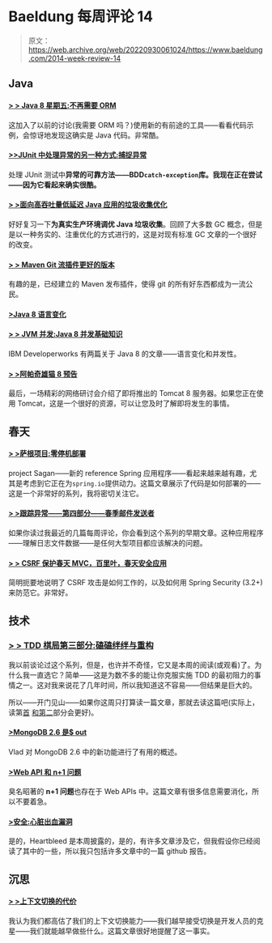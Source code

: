 # Baeldung 每周评论 14

> 原文：<https://web.archive.org/web/20220930061024/https://www.baeldung.com/2014-week-review-14>

## **Java**

#### **[> > Java 8 星期五:不再需要 ORM](https://web.archive.org/web/20220521223409/http://blog.jooq.org/2014/04/11/java-8-friday-no-more-need-for-orms/)**

这加入了以前的讨论(我需要 ORM 吗？)使用新的有前途的工具——看看代码示例，会惊讶地发现这确实是 Java 代码。非常酷。

#### **[>>JUnit 中处理异常的另一种方式:捕捉异常](https://web.archive.org/web/20220521223409/http://blog.codeleak.pl/2014/04/yet-another-way-to-handle-exceptions-in.html)**

处理 JUnit 测试中**异常的可靠方法——BDD`catch-exception`库。我现在正在尝试——因为它看起来确实很酷。**

#### **[> >面向高吞吐量低延迟 Java 应用的垃圾收集优化](https://web.archive.org/web/20220521223409/https://engineering.linkedin.com/garbage-collection/garbage-collection-optimization-high-throughput-and-low-latency-java-applications)**

好好复习一下**为真实生产环境调优 Java 垃圾收集**。回顾了大多数 GC 概念，但是是以一种务实的、注重优化的方式进行的，这是对现有标准 GC 文章的一个很好的改变。

#### **[> > Maven Git 流插件更好的版本](https://web.archive.org/web/20220521223409/https://blogs.atlassian.com/2013/05/maven-git-flow-plugin-for-better-releases/)**

有趣的是，已经建立的 Maven 发布插件，使得 git 的所有好东西都成为一流公民。

#### **[>Java 8 语言变化](https://web.archive.org/web/20220521223409/https://www.ibm.com/developerworks/java/library/j-java8lambdas/index.html)**

#### **[> > JVM 并发:Java 8 并发基础知识](https://web.archive.org/web/20220521223409/https://www.ibm.com/developerworks/java/library/j-jvmc2/index.html)**

IBM Developerworks 有两篇关于 Java 8 的文章——语言变化和并发性。

#### **[> >阿帕奇雄猫 8 预告](https://web.archive.org/web/20220521223409/http://www.java-tv.com/2014/04/07/apache-tomcat-8-preview/)**

最后，一场精彩的网络研讨会介绍了即将推出的 Tomcat 8 服务器。如果您正在使用 Tomcat，这是一个很好的资源，可以让您及时了解即将发生的事情。

## **春天**

#### **[> >萨根项目:零停机部署](https://web.archive.org/web/20220521223409/https://spring.io/blog/2014/04/04/project-sagan-zero-downtime-deployments)**

project Sagan——新的 reference Spring 应用程序——看起来越来越有趣，尤其是考虑到它正在为`spring.io`提供动力。这篇文章展示了代码是如何部署的——这是一个非常好的系列，我将密切关注它。

#### **[> >跟踪异常——第四部分——春季邮件发送者](https://web.archive.org/web/20220521223409/http://www.captaindebug.com/2014/04/tracking-exceptions-part-4-springs-mail.html)**

如果你读过我最近的几篇每周评论，你会看到这个系列的早期文章。这种应用程序——理解日志文件数据——是任何大型项目都应该解决的问题。

#### **[> > CSRF 保护春天 MVC，百里叶，春天安全应用](https://web.archive.org/web/20220521223409/http://blog.codeleak.pl/2014/04/csrf-protectrion-in-spring-mvc.html)**

简明扼要地说明了 CSRF 攻击是如何工作的，以及如何用 Spring Security (3.2+)来防范它。非常好。

## **技术**

### **[> > TDD 棋局第三部分:磕磕绊绊与重构](https://web.archive.org/web/20220521223409/http://www.daedtech.com/tdd-chess-game-part-3-stumbling-and-refactoring)**

我以前谈论过这个系列，但是，也许并不奇怪，它又是本周的阅读(或观看)了。为什么我一直选它？简单——这是为数不多的能让你克服实施 TDD 的最初阻力的事情之一。这对我来说花了几年时间，所以我知道这不容易——但结果是巨大的。

所以——开门见山——如果你这周只打算读一篇文章，那就去读这篇吧(实际上，读第[首](https://web.archive.org/web/20220521223409/http://www.daedtech.com/tdd-and-modeling-a-chess-game) [和第二](https://web.archive.org/web/20220521223409/http://www.daedtech.com/tdd-chess-game-part-2)部分会更好)。

#### **[>MongoDB 2.6 是$ out](https://web.archive.org/web/20220521223409/http://vladmihalcea.com/2014/04/08/mongodb-2-6-is-out/)**

Vlad 对 MongoDB 2.6 中的新功能进行了有用的概述。

#### **[>Web API 和 n+1 问题](https://web.archive.org/web/20220521223409/https://byterot.blogspot.com.es/2014/04/web-apis-and-n-plus-1-problem-web-api-rest-cache-mongodb-soa-microsoervice-timeout-retry-circuit-breaker-layered-caching-nosql.html)**

臭名昭著的 **n+1 问题**也存在于 Web APIs 中。这篇文章有很多信息需要消化，所以不要着急。

#### **[>安全:心脏出血漏洞](https://web.archive.org/web/20220521223409/https://github.com/blog/1818-security-heartbleed-vulnerability)**

是的，Heartbleed 是本周披露的，是的，有许多文章涉及它，但我假设你已经阅读了其中的一些，所以我只包括许多文章中的一篇 github 报告。

## **沉思**

#### **[> >上下文切换的代价](https://web.archive.org/web/20220521223409/http://www.petrikainulainen.net/software-development/processes/the-cost-of-context-switching/)**

我认为我们都高估了我们的上下文切换能力——我们越早接受切换是开发人员的克星——我们就能越早做些什么。这篇文章很好地提醒了这一事实。